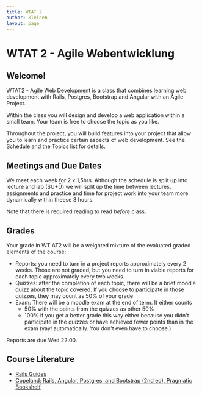 ```yaml
---
title: WTAT 2 
author: kleinen
layout: page
---
```



# WTAT 2 - Agile Webentwicklung
## Welcome!

WTAT2 - Agile Web Development is a class that combines learning web development with
Rails, Postgres, Bootstrap and Angular with an Agile Project.

Within the class you will design and develop a web application within a small
team. Your team is free to choose the topic as you like.

Throughout the project, you will build features into your project that allow
you to learn and practice certain aspects of web development. See the Schedule and the Topics list for details.

## Meetings and Due Dates

We meet each week for 2 x 1,5hrs. Although the schedule is split up into lecture and lab (SU+Ü) we
will split up the time between lectures, assignments and practice and time for project work into your
team more dynamically within theese 3 hours.

Note that there is required reading to read *before* class.

## Grades

Your grade in WT AT2 will be a weighted mixture of the evaluated graded elements of the course:

* Reports: you need to turn in a project reports approximately every 2 weeks. Those are not graded, but you need to turn in viable reports for each topic approximately every two weeks.
* Quizzes: after the completion of each topic, there will be a brief moodle quizz about the topic covered. If you choose to participate in those quizzes, they may count as 50% of your grade
* Exam: There will be a moodle exam at the end of term. It either counts
    * 50% with the points from the quizzes as other 50%
    * 100% if you get a better grade this way either because you didn't participate in the quizzes or have achieved fewer points than in the exam (yay! automatically. You don't even have to choose.)

Reports are due Wed 22:00.

## Course Literature
* [Rails Guides](http://guides.rubyonrails.org/index.html)
* [Copeland: Rails, Angular, Postgres, and Bootstrap (2nd ed), Pragmatic Bookshelf](https://pragprog.com/book/dcbang2/rails-angular-postgres-and-bootstrap-second-edition)
